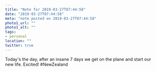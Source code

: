 ```yaml
---
title: "Note for 2019-03-27T07:44:58"
date: "2019-03-27T07:44:58"
meta: "note posted on 2019-03-27T07:44:58"
photo1_url: ""
photo1_alt: ""
tags:
- personal
location: ""
twitter: true
---
```

Today's the day, after an insane 7 days we get on the plane and start our new life. Excited! #NewZealand
